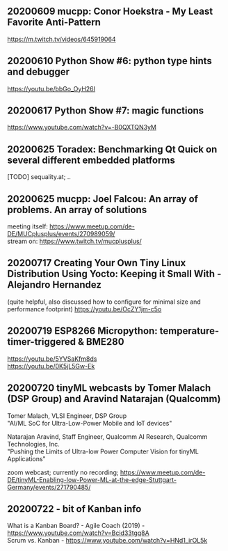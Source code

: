 ## 20200609 mucpp: Conor Hoekstra - My Least Favorite Anti-Pattern
https://m.twitch.tv/videos/645919064

## 20200610 Python Show #6: python type hints and debugger
https://youtu.be/bbGo_OyH26I

## 20200617 Python Show #7: magic functions
https://www.youtube.com/watch?v=-B0QXTQN3yM

## 20200625 Toradex: Benchmarking Qt Quick on several different embedded platforms
[TODO] sequality.at; ..

## 20200625 mucpp: Joel Falcou: An array of problems. An array of solutions
meeting itself: https://www.meetup.com/de-DE/MUCplusplus/events/270989059/  
stream on: https://www.twitch.tv/mucplusplus/

## 20200717 Creating Your Own Tiny Linux Distribution Using Yocto: Keeping it Small With - Alejandro Hernandez
(quite helpful, also discussed how to configure for minimal size and performance footprint)
https://youtu.be/OcZY1jm-c5o

## 20200719 ESP8266 Micropython: temperature- timer-triggered & BME280
https://youtu.be/5YVSaKfm8ds  
https://youtu.be/0K5jL5Gw-Ek

## 20200720 tinyML webcasts by Tomer Malach (DSP Group) and Aravind Natarajan (Qualcomm)
Tomer Malach, VLSI Engineer, DSP Group  
"AI/ML SoC for Ultra-Low-Power Mobile and IoT devices"  

Natarajan Aravind, Staff Engineer, Qualcomm AI Research, Qualcomm Technologies, Inc.  
"Pushing the Limits of Ultra-low Power Computer Vision for tinyML Applications"  

zoom webcast; currently no recording; https://www.meetup.com/de-DE/tinyML-Enabling-low-Power-ML-at-the-edge-Stuttgart-Germany/events/271790485/

## 20200722 - bit of Kanban info
What is a Kanban Board? - Agile Coach (2019) - https://www.youtube.com/watch?v=Bcid33tgq8A  
Scrum vs. Kanban - https://www.youtube.com/watch?v=HNd1_irOL5k

